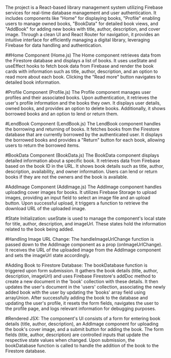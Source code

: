 The project is a React-based library management system utilizing Firebase services for real-time database management and user authentication. It includes components like "Home" for displaying books, "Profile" enabling users to manage owned books, "BookData" for detailed book views, and "AddBook" for adding new books with title, author, description, and cover image. Through a clean UI and React Router for navigation, it provides an intuitive interface for efficiently managing a digital library, leveraging Firebase for data handling and authentication.

##Home Component (Home.js)
The Home component retrieves data from the Firestore database and displays a list of books. It uses useState and useEffect hooks to fetch book data from Firebase and render the book cards with information such as title, author, description, and an option to read more about each book. Clicking the "Read more" button navigates to detailed book information.

#Profile Component (Profile.js)
The Profile component manages user profiles and their associated books. Upon authentication, it retrieves the user's profile information and the books they own. It displays user details, owned books, and provides an option to delete books. Additionally, it shows borrowed books and an option to lend or return them.

#LendBook Component (LendBook.js)
The LendBook component handles the borrowing and returning of books. It fetches books from the Firestore database that are currently borrowed by the authenticated user. It displays the borrowed books and provides a "Return" button for each book, allowing users to return the borrowed items.

#BookData Component (BookData.js)
The BookData component displays detailed information about a specific book. It retrieves data from Firebase based on the book ID in the URL. It shows book details such as title, author, description, availability, and owner information. Users can lend or return books if they are not the owners and the book is available.

#AddImage Component (AddImage.js)
The AddImage component handles uploading cover images for books. It utilizes Firebase Storage to upload images, providing an input field to select an image file and an upload button. Upon successful upload, it triggers a function to retrieve the download URL of the uploaded image.

#State Initialization:
useState is used to manage the component's local state for title, author, description, and imageUrl. These states hold the information related to the book being added.

#Handling Image URL Change:
The handleImageUrlChange function is passed down to the AddImage component as a prop (onImageUrlChange). It receives the URL of the uploaded image from the AddImage component and sets the imageUrl state accordingly.

#Adding Book to Firestore Database:
The bookDatabase function is triggered upon form submission. It gathers the book details (title, author, description, imageUrl) and uses Firebase Firestore's addDoc method to create a new document in the 'book' collection with these details.
It then updates the user's document in the 'users' collection, associating the newly added book with the user by updating the 'books' array field using arrayUnion.
After successfully adding the book to the database and updating the user's profile, it resets the form fields, navigates the user to the profile page, and logs relevant information for debugging purposes.

#Rendered JSX:
The component's UI consists of a form for entering book details (title, author, description), an AddImage component for uploading the book's cover image, and a submit button for adding the book.
The form fields (title, author, description) are controlled inputs that update the respective state values when changed.
Upon submission, the bookDatabase function is called to handle the addition of the book to the Firestore database.
